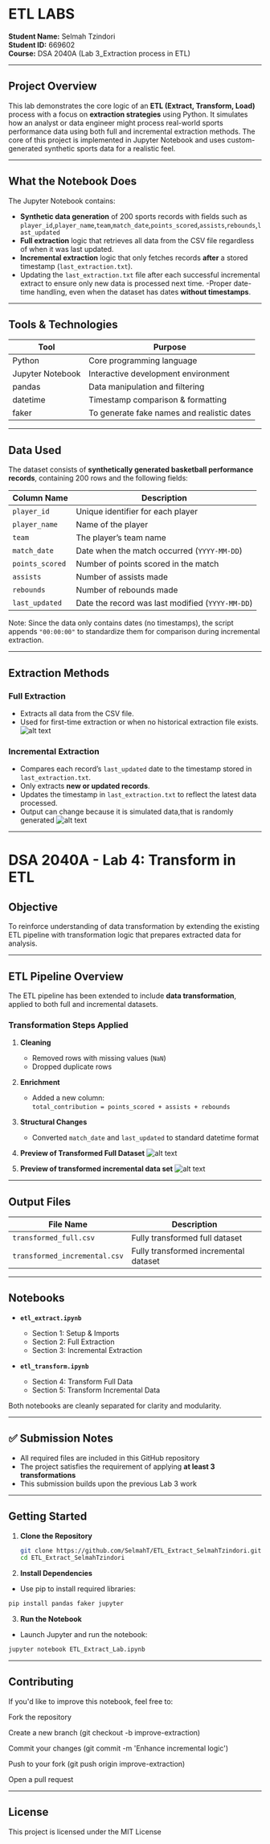 # ETL LABS

**Student Name:** Selmah Tzindori  
**Student ID:** 669602  
**Course:** DSA 2040A (Lab 3_Extraction process in ETL)

---
## Project Overview


This lab demonstrates the core logic of an **ETL (Extract, Transform, Load)** process with a focus on **extraction strategies** using Python. It simulates how an analyst or data engineer might process real-world sports performance data using both full and incremental extraction methods. The core of this project is implemented in Jupyter Notebook and uses custom-generated synthetic sports data for a realistic feel.

---

## What the Notebook Does

The Jupyter Notebook contains:

- **Synthetic data generation** of 200 sports records with fields such as `player_id`,`player_name`,`team`,`match_date`,`points_scored`,`assists`,`rebounds`,`last_updated`
- **Full extraction** logic that retrieves all data from the CSV file regardless of when it was last updated.
- **Incremental extraction** logic that only fetches records **after** a stored timestamp (`last_extraction.txt`).
- Updating the `last_extraction.txt` file after each successful incremental extract to ensure only new data is processed next time.
-Proper date-time handling, even when the dataset has dates **without timestamps**.

---

##  Tools & Technologies

| Tool           | Purpose                                |
|----------------|----------------------------------------|
| Python         | Core programming language              |
| Jupyter Notebook | Interactive development environment   |
| pandas         | Data manipulation and filtering        |
| datetime       | Timestamp comparison & formatting      |
| faker          | To generate fake names and realistic dates    |

---

##  Data Used

The dataset consists of **synthetically generated basketball performance records**, containing 200 rows and the following fields:

| Column Name      | Description                                   |
|------------------|-----------------------------------------------|
| `player_id`      | Unique identifier for each player             |
| `player_name`    | Name of the player                            |
| `team`           | The player’s team name                        |
| `match_date`     | Date when the match occurred (`YYYY-MM-DD`)   |
| `points_scored`  | Number of points scored in the match          |
| `assists`        | Number of assists made                        |
| `rebounds`       | Number of rebounds made                       |
| `last_updated`   | Date the record was last modified (`YYYY-MM-DD`) |

Note: Since the data only contains dates (no timestamps), the script appends `"00:00:00"` to standardize them for comparison during incremental extraction.

---


## Extraction Methods

### Full Extraction

- Extracts all data from the CSV file.
- Used for first-time extraction or when no historical extraction file exists.
![alt text](<images/full_extraction output.PNG>)

### Incremental Extraction

- Compares each record’s `last_updated` date to the timestamp stored in `last_extraction.txt`.
- Only extracts **new or updated records**.
- Updates the timestamp in `last_extraction.txt` to reflect the latest data processed.
- Output can change because it is simulated data,that is randomly generated
![alt text](images/incremental_extraction_output.PNG)
---
#  DSA 2040A - Lab 4: Transform in ETL

##  Objective  
To reinforce understanding of data transformation by extending the existing ETL pipeline with transformation logic that prepares extracted data for analysis.

---

## ETL Pipeline Overview

The ETL pipeline has been extended to include **data transformation**, applied to both full and incremental datasets.

### Transformation Steps Applied

1. **Cleaning**
   - Removed rows with missing values (`NaN`)
   - Dropped duplicate rows

2. **Enrichment**
   - Added a new column:  
     `total_contribution = points_scored + assists + rebounds`

3. **Structural Changes**
   - Converted `match_date` and `last_updated` to standard datetime format

4. **Preview of Transformed Full Dataset**
![alt text](images/transform_full.PNG)

5. **Preview of transformed incremental data set**
![alt text](images/transform_incremental.PNG)

---

##  Output Files

| File Name                    | Description                                      |
|-----------------------------|--------------------------------------------------|
| `transformed_full.csv`      | Fully transformed full dataset                   |
| `transformed_incremental.csv` | Fully transformed incremental dataset           |

---

##  Notebooks

- **`etl_extract.ipynb`**
  - Section 1: Setup & Imports  
  - Section 2: Full Extraction  
  - Section 3: Incremental Extraction  

- **`etl_transform.ipynb`**
  - Section 4: Transform Full Data  
  - Section 5: Transform Incremental Data  

Both notebooks are cleanly separated for clarity and modularity.


---

## ✅ Submission Notes

- All required files are included in this GitHub repository
- The project satisfies the requirement of applying **at least 3 transformations**
- This submission builds upon the previous Lab 3 work

---


##  Getting Started

1. **Clone the Repository**  
   ```bash
   git clone https://github.com/SelmahT/ETL_Extract_SelmahTzindori.git
   cd ETL_Extract_SelmahTzindori
   
2. **Install Dependencies**
  - Use pip to install required libraries: 
   ```bash
   pip install pandas faker jupyter
   ```

3. **Run the Notebook**
 - Launch Jupyter and run the notebook:
  ```bash
  jupyter notebook ETL_Extract_Lab.ipynb
  ```
---

##  Contributing
If you'd like to improve this notebook, feel free to:

Fork the repository

Create a new branch (git checkout -b improve-extraction)

Commit your changes (git commit -m 'Enhance incremental logic')

Push to your fork (git push origin improve-extraction)

Open a pull request


---
## License
This project is licensed under the MIT License
